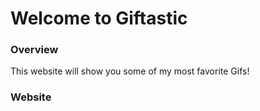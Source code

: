# Welcome to Giftastic

### Overview
This website will show you some of my most favorite Gifs!

### Website
